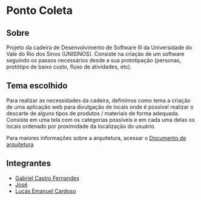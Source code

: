 # Ponto Coleta #

## Sobre ## 

Projeto da cadeira de Desenvolvimento de Software III da Universidade do Vale do Rio dos Sinos (UNISINOS). 
Consiste na criação de um software seguindo os passos necessários desde a sua prototipação (personas, protótipo de baixo custo, fluxo de atividades, etc).

## Tema escolhido ##

Para realizar as necessidades da cadeira, definimos como tema a criação de uma aplicação web para divulgação de locais onde é possível realizar o descarte de alguns tipos de produtos / materiais de forma adequada.
Consiste em uma tela com os categorias possíveis e em cada uma delas os locais ordenado por proximidade da localização do usuário.

Para maiores informações sobre a arquitetura, acessar o [Documento de arquitetura](docs/DAS.md)

## Integrantes ##

- [Gabriel Castro Fernandes](https://github.com/gabcastro)
- [José ](https://github.com/josegsj)
- [Lucas Emanuel Cardoso](https://github.com/)